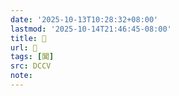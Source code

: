 ```yaml
---
date: '2025-10-13T10:28:32+08:00'
lastmod: '2025-10-14T21:46:45-08:00'
title: 􃠣
url: 􃠣
tags: [閶]
src: DCCV
note:
---
```

